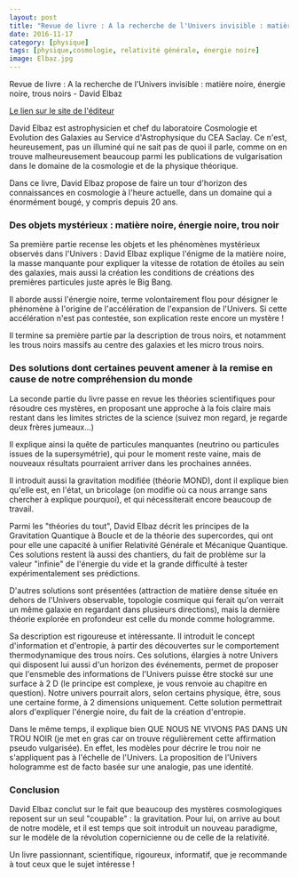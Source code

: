 ```yaml
---
layout: post
title: "Revue de livre : A la recherche de l'Univers invisible : matière noire, énergie noire, trous noirs - David Elbaz"
date: 2016-11-17
category: [physique]
tags: [physique,cosmologie, relativité générale, énergie noire]
image: Elbaz.jpg
---
```

Revue de livre : A la recherche de l'Univers invisible : matière noire, énergie noire, trous noirs - David Elbaz

[Le lien sur le site de l'éditeur](http://www.odilejacob.fr/catalogue/sciences/astronomie-astrophysique-cosmologie/a-la-recherche-de-lunivers-invisible_9782738134776.php)

David Elbaz est astrophysicien et chef du laboratoire Cosmologie et Evolution des Galaxies au Service d'Astrophysique du CEA Saclay. Ce n'est, heureusement, pas un illuminé qui ne sait pas de quoi il parle, comme on en trouve malheureusement beaucoup parmi les publications de vulgarisation dans le domaine de la cosmologie et de la physique théorique.

Dans ce livre, David Elbaz propose de faire un tour d'horizon des connaissances en cosmologie à l'heure actuelle, dans un domaine qui a énormément bougé, y compris depuis 20 ans.

<!--more-->

### Des objets mystérieux : matière noire, énergie noire, trou noir ###

Sa première partie recense les objets et les phénomènes mystérieux observés dans l'Univers : David Elbaz explique l'énigme de la matière noire, la masse manquante pour expliquer la vitesse de rotation de étoiles au sein des galaxies, mais aussi la création les conditions de créations des premières particules juste après le Big Bang.

Il aborde aussi l'énergie noire, terme volontairement flou pour désigner le phénomène à l'origine de l'accélération de l'expansion de l'Univers. Si cette accélération n'est pas contestée, son explication reste encore un mystère !

Il termine sa première partie par la description de trous noirs, et notamment les trous noirs massifs au centre des galaxies et les micro trous noirs.

### Des solutions dont certaines peuvent amener à la remise en cause de notre compréhension du monde ###

La seconde partie du livre passe en revue les théories scientifiques pour résoudre ces mystères, en proposant une approche à la fois claire mais restant dans les limites strictes de la science (suivez mon regard, je regarde deux frères jumeaux...)

Il explique ainsi la quête de particules manquantes (neutrino ou particules issues de la supersymétrie), qui pour le moment reste vaine, mais de nouveaux résultats pourraient arriver dans les prochaines années.

Il introduit aussi la gravitation modifiée (théorie MOND), dont il explique bien qu'elle est, en l'état, un bricolage (on modifie où ca nous arrange sans chercher à explique pourquoi), et qui nécessiterait encore beaucoup de travail.

Parmi les "théories du tout", David Elbaz décrit les principes de la Gravitation Quantique à Boucle et de la théorie des supercordes, qui ont pour elle une capacité à unifier Relativité Générale et Mécanique Quantique. Ces solutions restent là aussi des chantiers, du fait de problème sur la valeur "infinie" de l'énergie du vide et la grande difficulté à tester expérimentalement ses prédictions.

D'autres solutions sont présentées (attraction de matière dense située en dehors de l'Univers observable, topologie cosmique qui ferait qu'on verrait un même galaxie en regardant dans plusieurs directions), mais la dernière théorie explorée en profondeur est celle du monde comme hologramme.

Sa description est rigoureuse et intéressante. Il introduit le concept d'information et d'entropie, à partir des découvertes sur le comportement thermodynamique des trous noirs. Ces solutions, élargies à notre Univers qui disposent lui aussi d'un horizon des événements, permet de proposer que l'ensmeble des informations de l'Univers puisse être stocké sur une surface à 2 D (le principe est complexe, je vous renvoie au chapitre en question). Notre univers pourrait alors, selon certains physique, être, sous une certaine forme, à 2 dimensions uniquement. Cette solution permettrait alors d'expliquer l'énergie noire, du fait de la création d'entropie.

Dans le même temps, il explique bien QUE NOUS NE VIVONS PAS DANS UN TROU NOIR (je met en gras car on trouve régulièrement cette affirmation pseudo vulgarisée). En effet, les modèles pour décrire le trou noir ne s'appliquent pas à l'échelle de l'Univers. La proposition de l'Univers hologramme est de facto basée sur une analogie, pas une identité.

### Conclusion ###

David Elbaz conclut sur le fait que beaucoup des mystères cosmologiques reposent sur un seul "coupable" : la gravitation. Pour lui, on arrive au bout de notre modèle, et il est temps que soit introduit un nouveau paradigme, sur le modèle de la révolution copernicienne ou de celle de la relativité.

Un livre passionnant, scientifique, rigoureux, informatif, que je recommande à tout ceux que le sujet intéresse !
